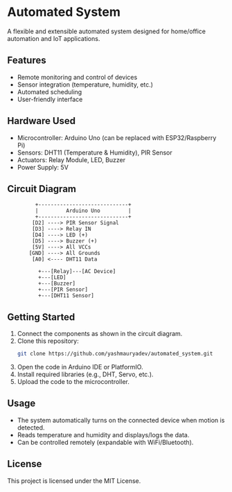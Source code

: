 # Automated System

A flexible and extensible automated system designed for home/office automation and IoT applications.

## Features

- Remote monitoring and control of devices
- Sensor integration (temperature, humidity, etc.)
- Automated scheduling
- User-friendly interface

## Hardware Used

- Microcontroller: Arduino Uno (can be replaced with ESP32/Raspberry Pi)
- Sensors: DHT11 (Temperature & Humidity), PIR Sensor
- Actuators: Relay Module, LED, Buzzer
- Power Supply: 5V

## Circuit Diagram

```plaintext
         +-----------------------------+
         |         Arduino Uno         |
         +-----------------------------+
        [D2] ----> PIR Sensor Signal
        [D3] ----> Relay IN
        [D4] ----> LED (+)
        [D5] ----> Buzzer (+)
        [5V] ----> All VCCs
       [GND] ----> All Grounds
        [A0] <---- DHT11 Data

          +---[Relay]---[AC Device]
          +---[LED]
          +---[Buzzer]
          +---[PIR Sensor]
          +---[DHT11 Sensor]
```

## Getting Started

1. Connect the components as shown in the circuit diagram.
2. Clone this repository:
   ```bash
   git clone https://github.com/yashmauryadev/automated_system.git
   ```
3. Open the code in Arduino IDE or PlatformIO.
4. Install required libraries (e.g., DHT, Servo, etc.).
5. Upload the code to the microcontroller.

## Usage

- The system automatically turns on the connected device when motion is detected.
- Reads temperature and humidity and displays/logs the data.
- Can be controlled remotely (expandable with WiFi/Bluetooth).

## License

This project is licensed under the MIT License.
